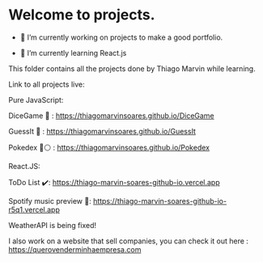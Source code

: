 # Welcome to projects.

- 🔭 I’m currently working on projects to make a good portfolio.
  
- 🌱 I’m currently learning React.js

This folder contains all the projects done by Thiago Marvin while learning.

Link to all projects live:

Pure JavaScript:

DiceGame 🎲 : https://thiagomarvinsoares.github.io/DiceGame

GuessIt 🤔 : https://thiagomarvinsoares.github.io/GuessIt

Pokedex 🔴⚪ : https://thiagomarvinsoares.github.io/Pokedex

React.JS:

ToDo List ✔️: https://thiago-marvin-soares-github-io.vercel.app

Spotify music preview 🎵: https://thiago-marvin-soares-github-io-r5q1.vercel.app

WeatherAPI is being fixed!


I also work on a website that sell companies, you can check it out here : https://querovenderminhaempresa.com
